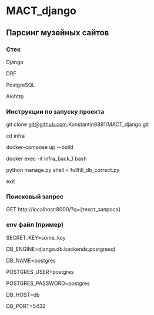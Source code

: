 # MACT_django

## Парсинг музейных сайтов

### Стек

Django

DRF

PostgreSQL

Aiohttp

### Инструкции по запуску проекта

git clone git@github.com:Konstantin8891/MACT_django.git

cd infra

docker-compose up --build

docker exec -it infra_back_1 bash

python manage.py shell < fullfill_db_correct.py

exit

### Поисковый запрос 

GET http://localhost:8000/?q={текст_запроса}

### env файл (пример)

SECRET_KEY=some_key

DB_ENGINE=django.db.backends.postgresql

DB_NAME=postgres

POSTGRES_USER=postgres

POSTGRES_PASSWORD=postgres

DB_HOST=db

DB_PORT=5432
